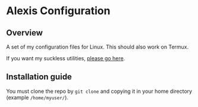 # Alexis Configuration

## Overview 
A set of my configuration files for Linux. This should also work on Termux.

If you want my suckless utilities, [please go here](https://github.com/Lucas-mother3/suckless-utils).

## Installation guide
You must clone the repo by `git clone` and copying it in your home directory (example `/home/myuser/`).
